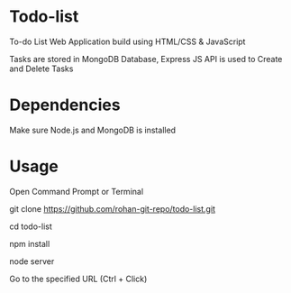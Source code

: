 # Todo-list

To-do List Web Application build using HTML/CSS & JavaScript

Tasks are stored in MongoDB Database, Express JS API is used to Create and Delete Tasks

# Dependencies

Make sure Node.js and MongoDB is installed

# Usage
 
Open Command Prompt or Terminal

git clone https://github.com/rohan-git-repo/todo-list.git

cd todo-list

npm install

node server

Go to the specified URL (Ctrl + Click)

